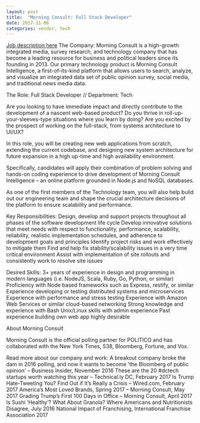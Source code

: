 ```yaml
---
layout: post
title:  "Morning Consult: Full Stack Developer"
date: 2017-11-06
categories: vendor, tech
---
```


[Job description here](https://hire.withgoogle.com/public/jobs/morningconsultcom/view/P_AAAAAADAAADLxTHsG5Ao8z?trackingTag=externalProgressiveDataJobs)
The Company:
Morning Consult is a high-growth integrated media, survey research, and technology company that has become a leading resource for business and political leaders since its founding in 2013.
Our primary technology product is Morning Consult Intelligence, a first-of-its-kind platform that allows users to search, analyze, and visualize an integrated data set of public opinion survey, social media, and traditional news media data.

The Role: Full Stack Developer // Department: Tech

Are you looking to have immediate impact and directly contribute to the development of a nascent web-based product? Do you thrive in roll-up-your-sleeves-type situations where you learn by doing? Are you excited by the prospect of working on the full-stack, from systems architecture to UI/UX?

In this role, you will be creating new web applications from scratch, extending the current codebase, and designing new system architecture for future expansion in a high up-time and high availability environment.

Specifically, candidates will apply their combination of problem solving and hands-on coding experience to drive development of Morning Consult Intelligence – an online platform grounded in Node.js and NoSQL databases.

As one of the first members of the Technology team, you will also help build out our engineering team and shape the crucial architecture decisions of the platform to ensure scalability and performance.

 Key Responsibilities:
Design, develop and support projects throughout all phases of the software development life cycle
Develop innovative solutions that meet needs with respect to functionality, performance, scalability, reliability, realistic implementation schedules, and adherence to development goals and principles
Identify project risks and work effectively to mitigate them
Find and help fix stability/scalability issues in a very time critical environment
Assist with implementation of site rollouts and consistently work to resolve site issues

 Desired Skills:
3+ years of experience in design and programming in modern languages (i.e. NodeJS, Scala, Ruby, Go, Python, or similar)
Proficiency with Node based frameworks such as Express, restify, or similar
Experience developing or testing distributed systems and microservices
Experience with performance and stress testing
Experience with Amazon Web Services or similar cloud-based networking
Strong knowledge and experience with Bash
Unix/Linux skills with admin experience
Past experience building own web app highly desirable
 
About Morning Consult
 
Morning Consult is the official polling partner for POLITICO and has collaborated with the New York Times, 538, Bloomberg, Fortune, and Vox.
 
Read more about our company and work:
A breakout company broke the dam in 2016 polling, and now it wants to become 'the Bloomberg of public opinion' – Business Insider, November 2016
These are the 20 #dctech startups worth watching this year – Technical.ly DC, February 2017
Is Trump Hate-Tweeting You? Find Out if It’s Really a Crisis – Wired.com, February 2017
America’s Most Loved Brands, Spring 2017 – Morning Consult, May 2017
Grading Trump’s First 100 Days in Office – Morning Consult, April 2017
Is Sushi ‘Healthy’? What About Granola? Where Americans and Nutritionists Disagree, July 2016
National Impact of Franchising, International Franchise Association 2017
